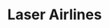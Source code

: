 ---
title: "Laser Airlines"
url: /santo-domingo/laser-airlines-calle-manuel-de-jesus-troncoso/
shop: Reisebüro
---